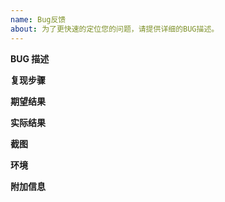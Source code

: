 ```yaml
---
name: Bug反馈
about: 为了更快速的定位您的问题，请提供详细的BUG描述。
---
```


**BUG 描述**

**复现步骤**

**期望结果**

**实际结果**

**截图**

**环境**

**附加信息**
